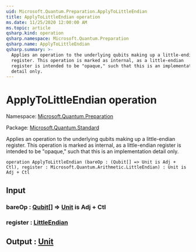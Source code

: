 ```yaml
---
uid: Microsoft.Quantum.Preparation.ApplyToLittleEndian
title: ApplyToLittleEndian operation
ms.date: 11/25/2020 12:00:00 AM
ms.topic: article
qsharp.kind: operation
qsharp.namespace: Microsoft.Quantum.Preparation
qsharp.name: ApplyToLittleEndian
qsharp.summary: >-
  Applies an operation to the underlying qubits making up a little-endian
  register. This operation is marked as internal, as a little-endian
  register is intended to be "opaque," such that this is an implementation
  detail only.
---
```


# ApplyToLittleEndian operation

Namespace: [Microsoft.Quantum.Preparation](xref:Microsoft.Quantum.Preparation)

Package: [Microsoft.Quantum.Standard](https://nuget.org/packages/Microsoft.Quantum.Standard)


Applies an operation to the underlying qubits making up a little-endianregister. This operation is marked as internal, as a little-endianregister is intended to be "opaque," such that this is an implementationdetail only.

```qsharp
operation ApplyToLittleEndian (bareOp : (Qubit[] => Unit is Adj + Ctl), register : Microsoft.Quantum.Arithmetic.LittleEndian) : Unit is Adj + Ctl
```


## Input

### bareOp : [Qubit](xref:microsoft.quantum.concepts.the-qubit)[] => [Unit](xref:microsoft.quantum.user-guide.language.types)  is Adj + Ctl




### register : [LittleEndian](xref:Microsoft.Quantum.Arithmetic.LittleEndian)





## Output : [Unit](xref:microsoft.quantum.user-guide.language.types)

